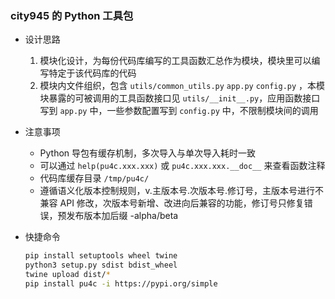 ### city945 的 Python 工具包

- 设计思路
    1. 模块化设计，为每份代码库编写的工具函数汇总作为模块，模块里可以编写特定于该代码库的代码
    2. 模块内文件组织，包含 `utils/common_utils.py` `app.py` `config.py` ，本模块暴露的可被调用的工具函数接口见 `utils/__init__.py`，应用函数接口写到 `app.py` 中，一些参数配置写到 `config.py` 中，不限制模块间的调用

- 注意事项
    - Python 导包有缓存机制，多次导入与单次导入耗时一致
    - 可以通过 `help(pu4c.xxx.xxx)` 或 `pu4c.xxx.xxx.__doc__` 来查看函数注释
    - 代码库缓存目录 `/tmp/pu4c/`
    - 遵循语义化版本控制规则，v.主版本号.次版本号.修订号，主版本号进行不兼容 API 修改，次版本号新增、改进向后兼容的功能，修订号只修复错误，预发布版本加后缀 -alpha/beta

- 快捷命令
    ```bash
    pip install setuptools wheel twine
    python3 setup.py sdist bdist_wheel
    twine upload dist/*
    pip install pu4c -i https://pypi.org/simple
    ```